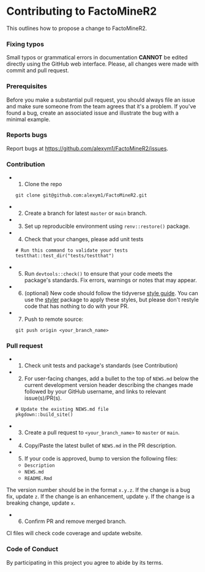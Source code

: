 # Contributing to FactoMineR2

This outlines how to propose a change to FactoMineR2.

### Fixing typos

Small typos or grammatical errors in documentation **CANNOT** be edited directly using
the GitHub web interface. Please, all changes were made with commit and pull request.

### Prerequisites

Before you make a substantial pull request, you should always file an issue and
make sure someone from the team agrees that it's a problem. If you've found a
bug, create an associated issue and illustrate the bug with a minimal example.

### Reports bugs

Report bugs at <https://github.com/alexym1/FactoMineR2/issues>.

### Contribution

* 1. Clone the repo

    ```
    git clone git@github.com:alexym1/FactoMineR2.git
    ```

* 2. Create a branch for latest `master` or `main` branch.

* 3. Set up reproducible environment using `renv::restore()` package.

* 4. Check that your changes, please add unit tests
    
    ```
    # Run this command to validate your tests
    testthat::test_dir("tests/testthat")
    ```
* 5. Run `devtools::check()` to ensure that your code meets the package's standards.
     Fix errors, warnings or notes that may appear.
     
* 6. (optional) New code should follow the tidyverse [style guide](http://style.tidyverse.org).
You can use the [styler](https://CRAN.R-project.org/package=styler) package to
apply these styles, but please don't restyle code that has nothing to do with 
your PR.  


* 7. Push to remote source:

    ```
    git push origin <your_branch_name>
    ```

### Pull request

* 1. Check unit tests and package's standards (see Contribution)

* 2. For user-facing changes, add a bullet to the top of `NEWS.md` below the current
development version header describing the changes made followed by your GitHub
username, and links to relevant issue(s)/PR(s).
    ```
    # Update the existing NEWS.md file
    pkgdown::build_site()
    ```
    
* 3. Create a pull request to `<your_branch_name>` to `master` or `main`.

* 4. Copy/Paste the latest bullet of `NEWS.md` in the PR description.

* 5. If your code is approved, bump to version the following files:

    * `Description`
    * `NEWS.md`
    * `README.Rmd`

The version number should be in the format `x.y.z`. If the change is a bug fix, update `z`. If the change is an enhancement, update `y`. If the change is a breaking change, update `x`.

* 6. Confirm PR and remove merged branch.


CI files will check code coverage and update website.


### Code of Conduct

By participating in this project you agree to abide by its terms.

